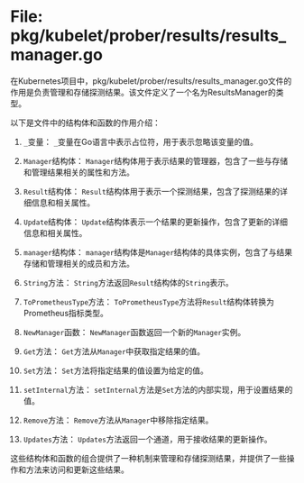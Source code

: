 # File: pkg/kubelet/prober/results/results_manager.go

在Kubernetes项目中，pkg/kubelet/prober/results/results_manager.go文件的作用是负责管理和存储探测结果。该文件定义了一个名为ResultsManager的类型。

以下是文件中的结构体和函数的作用介绍：

1. `_`变量：
   `_`变量在Go语言中表示占位符，用于表示忽略该变量的值。

2. `Manager`结构体：
   `Manager`结构体用于表示结果的管理器，包含了一些与存储和管理结果相关的属性和方法。

3. `Result`结构体：
   `Result`结构体用于表示一个探测结果，包含了探测结果的详细信息和相关属性。

4. `Update`结构体：
   `Update`结构体表示一个结果的更新操作，包含了更新的详细信息和相关属性。

5. `manager`结构体：
   `manager`结构体是`Manager`结构体的具体实例，包含了与结果存储和管理相关的成员和方法。

6. `String`方法：
   `String`方法返回`Result`结构体的`String`表示。

7. `ToPrometheusType`方法：
   `ToPrometheusType`方法将`Result`结构体转换为Prometheus指标类型。

8. `NewManager`函数：
   `NewManager`函数返回一个新的`Manager`实例。

9. `Get`方法：
   `Get`方法从`Manager`中获取指定结果的值。

10. `Set`方法：
    `Set`方法将指定结果的值设置为给定的值。

11. `setInternal`方法：
    `setInternal`方法是`Set`方法的内部实现，用于设置结果的值。

12. `Remove`方法：
    `Remove`方法从`Manager`中移除指定结果。

13. `Updates`方法：
    `Updates`方法返回一个通道，用于接收结果的更新操作。

这些结构体和函数的组合提供了一种机制来管理和存储探测结果，并提供了一些操作和方法来访问和更新这些结果。

